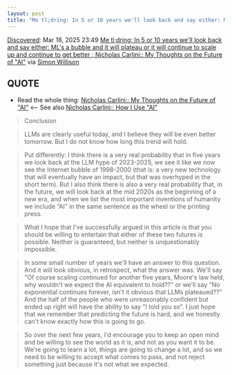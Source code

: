 ```yaml
---
layout: post
title: "Me tl;dring: In 5 or 10 years we'll look back and say either: ML's a bubble and it will plateau or it will continue to scale up and continue to get better ; Nicholas Carlini:: My Thoughts on the Future of 'AI'"
---
```

[Discovered](http://rolandtanglao.com/2020/07/29/p1-blogthis-checkvist-list-links-to-blog/): Mar 18, 2025 23:49 [Me tl;dring: In 5 or 10 years we'll look back and say either: ML's a bubble and it will plateau or it will continue to scale up and continue to get better ; Nicholas Carlini:: My Thoughts on the Future of "AI"](https://nicholas.carlini.com/writing/2025/thoughts-on-future-ai.html) via [Simon Willison](https://simonwillison.net/2025/Mar/19/my-thoughts-on-the-future-of-ai/#atom-everything)

## QUOTE

* Read the whole thing: [Nicholas Carlini:: My Thoughts on the Future of "AI"](https://nicholas.carlini.com/writing/2025/thoughts-on-future-ai.html)  <-- See also [Nicholas Carlini::  How I Use "AI"](https://nicholas.carlini.com/writing/2024/how-i-use-ai.html)

> Conclusion

>LLMs are clearly useful today, and I believe they will be even better tomorrow. But I do not know how long this trend will hold.

>Put differently: I think there is a very real probability that in five years we look back at the LLM hype of 2023-2025, we see it like we now see the Internet bubble of 1998-2000 (that is: a very new technology that will eventually have an impact, but that was overhyped in the short term). But I also think there is also a very real probability that, in the future, we will look back at the mid 2020s as the beginning of a new era, and when we list the most important inventions of humanity we include “AI” in the same sentence as the wheel or the printing press.

>What I hope that I've successfully argued in this article is that you should be willing to entertain that either of these two futures is possible. Neither is guaranteed, but neither is unquestionably impossible.

>In some small number of years we'll have an answer to this question. And it will look obvious, in retrospect, what the answer was. We'll say "Of course scaling continued for another five years, Moore's law held, why wouldn't we expect the AI equivalent to hold??" or we'll say "No exponential continues forever, isn't it obvious that LLMs plateaued??" And the half of the people who were unreasonably confident but ended up right will have the ability to say "I told you so". I just hope that we remember that predicting the future is hard, and we honestly can't know exactly how this is going to go.

>So over the next few years, I'd encourage you to keep an open mind and be willing to see the world as it is, and not as you want it to be. We're going to learn a lot, things are going to change a lot, and so we need to be willing to accept what comes to pass, and not reject something just because it's not what we expected.
